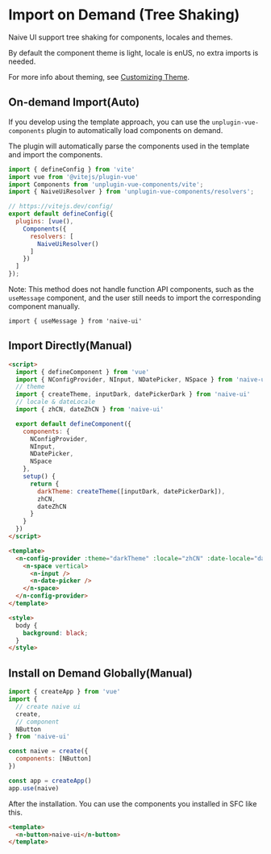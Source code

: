 # Import on Demand (Tree Shaking)

Naive UI support tree shaking for components, locales and themes.

By default the component theme is light, locale is enUS, no extra imports is needed.

For more info about theming, see [Customizing Theme](customize-theme).


## On-demand Import(Auto)

If you develop using the template approach, you can use the `unplugin-vue-components` plugin to automatically load components on demand.

The plugin will automatically parse the components used in the template and import the components.

```vite.config.js
import { defineConfig } from 'vite'
import vue from '@vitejs/plugin-vue'
import Components from 'unplugin-vue-components/vite';
import { NaiveUiResolver } from 'unplugin-vue-components/resolvers';

// https://vitejs.dev/config/
export default defineConfig({
  plugins: [vue(),
    Components({
      resolvers: [
        NaiveUiResolver()
      ]
    })
  ]
});
```
Note: This method does not handle function API components, such as the `useMessage` component, and the user still needs to import the corresponding component manually.

`import { useMessage } from 'naive-ui'`

## Import Directly(Manual)

```html
<script>
  import { defineComponent } from 'vue'
  import { NConfigProvider, NInput, NDatePicker, NSpace } from 'naive-ui'
  // theme
  import { createTheme, inputDark, datePickerDark } from 'naive-ui'
  // locale & dateLocale
  import { zhCN, dateZhCN } from 'naive-ui'

  export default defineComponent({
    components: {
      NConfigProvider,
      NInput,
      NDatePicker,
      NSpace
    },
    setup() {
      return {
        darkTheme: createTheme([inputDark, datePickerDark]),
        zhCN,
        dateZhCN
      }
    }
  })
</script>

<template>
  <n-config-provider :theme="darkTheme" :locale="zhCN" :date-locale="dateZhCN">
    <n-space vertical>
      <n-input />
      <n-date-picker />
    </n-space>
  </n-config-provider>
</template>

<style>
  body {
    background: black;
  }
</style>
```

## Install on Demand Globally(Manual)

```js
import { createApp } from 'vue'
import {
  // create naive ui
  create,
  // component
  NButton
} from 'naive-ui'

const naive = create({
  components: [NButton]
})

const app = createApp()
app.use(naive)
```

After the installation. You can use the components you installed in SFC like this.

```html
<template>
  <n-button>naive-ui</n-button>
</template>
```
